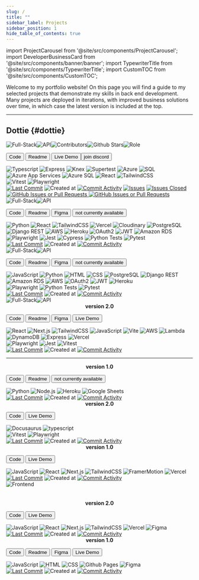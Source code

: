 ```yaml
---
slug: /
title: ""
sidebar_label: Projects
sidebar_position: 1
hide_table_of_contents: true
---
```


import ProjectCarousel from '@site/src/components/ProjectCarousel';
import DeveloperBusinessCard from '@site/src/components/banner/banner';
import TypewriterTitle from '@site/src/components/TypewriterTitle';
import CustomTOC from '@site/src/components/CustomTOC';

<DeveloperBusinessCard />

Welcome to my portfolio website! On this page you will find a guide to my selected projects that demonstrate my skills in back end development. Many projects are deployed in iterations, with improved business solutions over time, in which case the latest version is included at the top.

<CustomTOC />

***

## Dottie {#dottie}

<div className="header-badges">
<img src="https://img.shields.io/badge/Full--Stack-1C1C1C" alt="Full-Stack" /><img src="https://img.shields.io/badge/API-1C1C1C" alt="API" /><img src="https://img.shields.io/github/contributors/lmcrean/dottie?color=white" alt="Contributors" /><img src="https://img.shields.io/github/stars/lmcrean/dottie" alt="Github Stars" /><img src="https://img.shields.io/badge/Role-SQL_&_Express_lead,_Code_Reviewer-white" alt="Role" />
</div>

<section>

<ProjectCarousel projectKey="dottie" />

</section>  

<section>

<a href="https://github.com/lmcrean/dottie" target="_blank"><button className="code-btn"><i className="fa fa-code"></i> Code </button></a> <a href="https://github.com/lmcrean/dottie" target="_blank"><button className="readme-btn"><i className="fa fa-book"></i> Readme </button></a> <a href="https://dottie-lmcreans-projects.vercel.app/" target="_blank"><button className="live-demo-btn"><i className="fa fa-play"></i> Live Demo </button></a><a href="https://discord.gg/FRxFFgU4cq" target="_blank"><button className="discord-btn"><i className="fa fa-brands fa-discord"></i> join discord </button></a>

<div className="tech-badges">
<img src="https://img.shields.io/badge/Typescript-teal?&logo=typescript&logoColor=white" alt="Typescript" />
<img src="https://img.shields.io/badge/Express-teal?&logo=express&logoColor=white" alt="Express" />
<img src="https://img.shields.io/badge/Knex-teal?&logo=knex&logoColor=white" alt="Knex" />
<img src="https://img.shields.io/badge/Supertest-teal?&logo=supertest&logoColor=white" alt="Supertest" />
<img src="https://img.shields.io/badge/Azure-teal?&logo=windows&logoColor=white" alt="Azure" />
<img src="https://img.shields.io/badge/SQL-teal?&logo=sql&logoColor=white" alt="SQL" />
<img src="https://img.shields.io/badge/Azure_App_Services-teal?&logo=windows&logoColor=white" alt="Azure App Services" />
<img src="https://img.shields.io/badge/Azure_SQL-teal?&logo=windows&logoColor=white" alt="Azure SQL" />
<img src="https://img.shields.io/badge/React-teal?&logo=react&logoColor=white" alt="React" />
<img src="https://img.shields.io/badge/TailwindCSS-teal?&logo=tailwind-css&logoColor=white" alt="TailwindCSS" />
</div>

<div className="test-badges">
<img src="https://img.shields.io/badge/Vitest-303_Passed-gray?style=flat-square&logo=vitest&logoColor=white" alt="Vitest" />
<img src="https://img.shields.io/badge/Playwright-40_Passed-gray?style=flat-square&logo=playwright&logoColor=white" alt="Playwright" />
</div>

<div className="github-badges">
<a href="https://github.com/lmcrean/dottie"><img src="https://img.shields.io/github/last-commit/lmcrean/dottie?color=gray" alt="Last Commit" /></a>
<img src="https://img.shields.io/github/created-at/lmcrean/dottie?color=gray" alt="Created at" />
<a href="https://github.com/lmcrean/dottie/commits/main"><img src="https://img.shields.io/github/commit-activity/t/lmcrean/dottie?color=gray" alt="Commit Activity" /></a> <a href="https://github.com/lmcrean/dottie/issues-open"><img src="https://img.shields.io/github/issues/lmcrean/dottie?color=gray" alt="Issues" /></a> <a href="https://github.com/lmcrean/dottie/issues"><img src="https://img.shields.io/github/issues-closed/lmcrean/dottie?color=gray" alt="Issues Closed" /></a> <a href="https://github.com/lmcrean/dottie/pulls"><img alt="GitHub Issues or Pull Requests" src="https://img.shields.io/github/issues-pr/lmcrean/dottie?color=gray" /> </a> <a href="https://github.com/lmcrean/dottie/pulls"><img alt="GitHub Issues or Pull Requests" src="https://img.shields.io/github/issues-pr-closed/lmcrean/dottie?color=gray" /> </a>
</div>

</section>



<div className="screenshot-project-element">

<TypewriterTitle text="Odyssey" level="h2" className="project-title" id="odyssey" delay={300} speed={100} />

<div className="header-badges">
<img src="https://img.shields.io/badge/Full--Stack-1C1C1C" alt="Full-Stack" /><img src="https://img.shields.io/badge/API-1C1C1C" alt="API" />
</div>

<section>

<ProjectCarousel projectKey="odyssey" />

<section>

<a href="https://github.com/lmcrean/odyssey-api" target="_blank"><button className="code-btn"><i className="fa fa-code"></i> Code </button></a> <a href="https://odyssey-docs.lauriecrean.dev" target="_blank"><button className="readme-btn"><i className="fa fa-book"></i> Readme </button></a> <a href="https://www.figma.com/design/E9mOo72sSEqIjSplAMipFE/Odyssey?node-id=0-1&t=90jvE8D1JwHqgqVY-1" target="_blank"><button className="figma-btn"><i className="fa fa-brands fa-figma"></i> Figma </button></a> <button className="live-demo-btn"><i className="fa fa-lock"></i> not currently available </button>


<div className="tech-badges">
<img src="https://img.shields.io/badge/Python-teal?&logo=python&logoColor=white" alt="Python" />
<img src="https://img.shields.io/badge/React-teal?&logo=react&logoColor=white" alt="React" />
<img src="https://img.shields.io/badge/TailwindCSS-teal?&logo=tailwind-css&logoColor=white" alt="TailwindCSS" />
<img src="https://img.shields.io/badge/Vercel-teal?&logo=vercel&logoColor=white" alt="Vercel" />
<img src="https://img.shields.io/badge/Cloudinary-teal?&logo=cloudinary&logoColor=white" alt="Cloudinary" />
<img src="https://img.shields.io/badge/PostgreSQL-teal?&logo=postgresql&logoColor=white" alt="PostgreSQL" />
<img src="https://img.shields.io/badge/Django_REST-teal?&logo=django&logoColor=white" alt="Django REST" />
<img src="https://img.shields.io/badge/AWS-teal?&logo=amazon&logoColor=white" alt="AWS" />
<img src="https://img.shields.io/badge/Heroku-teal?&logo=heroku&logoColor=white" alt="Heroku" />
<img src="https://img.shields.io/badge/OAuth2-teal?&logo=oauth&logoColor=white" alt="OAuth2" />
<img src="https://img.shields.io/badge/JWT-teal?&logo=json-web-token&logoColor=white" alt="JWT" />
<img src="https://img.shields.io/badge/Amazon_RDS-teal?&logo=amazon&logoColor=white" alt="Amazon RDS" />
</div>

<div className="test-badges">
<img src="https://img.shields.io/badge/Playwright-32_Passed-gray?style=flat-square&logo=playwright&logoColor=white" alt="Playwright" />
<img src="https://img.shields.io/badge/Jest-5_Passed-gray?style=flat-square&logo=jest&logoColor=white" alt="Jest" />
<img src="https://img.shields.io/badge/Cypress-3_passed-gray?style=flat-square&logo=cypress&logoColor=white" alt="Cypress" />
<img src="https://img.shields.io/badge/Python-38_Passed-gray?style=flat-square&logo=python&logoColor=white" alt="Python Tests" />
<img src="https://img.shields.io/badge/Pytest-20_Passed-gray?style=flat-square&logo=pytest&logoColor=white" alt="Pytest" />
</div>

<div className="github-badges">
<a href="https://github.com/lmcrean/odyssey-api"><img src="https://img.shields.io/github/last-commit/lmcrean/odyssey-api?color=gray" alt="Last Commit" /></a>
<img src="https://img.shields.io/github/created-at/lmcrean/odyssey-api?color=gray" alt="Created at" />
<a href="https://github.com/lmcrean/odyssey-api/commits/main"><img src="https://img.shields.io/github/commit-activity/t/lmcrean/odyssey-api?color=gray" alt="Commit Activity" /></a>
</div>

</section>
</section>

</div>


<TypewriterTitle text="Coach Matrix" level="h2" className="project-title" id="coach-matrix" delay={200} speed={90} />

<div className="header-badges">
<img src="https://img.shields.io/badge/Full--Stack-1C1C1C" alt="Full-Stack" /><img src="https://img.shields.io/badge/API-1C1C1C" alt="API" />
</div>

<section>

<ProjectCarousel projectKey="coachmatrix" />

<section>

<a href="https://github.com/lmcrean/coach-matrix" target="_blank"><button className="code-btn"><i className="fa fa-code"></i> Code </button></a> <a href="https://github.com/lmcrean/coach-matrix" target="_blank"><button className="readme-btn"><i className="fa fa-book"></i> Readme </button></a> <a href="https://www.figma.com/design/jXT4Bi1WXVwYG4daO3Yczi/Coach-Matrix?node-id=1-89&t=J0AI0eKKLWvVg5Lj-1" target="_blank"><button className="figma-btn"><i className="fa fa-brands fa-figma"></i> Figma </button></a> <button className="live-demo-btn"><i className="fa fa-lock"></i> not currently available </button>

<div className="tech-badges">
<img src="https://img.shields.io/badge/JavaScript-teal?&logo=javascript&logoColor=white" alt="JavaScript" />
<img src="https://img.shields.io/badge/Python-teal?&logo=python&logoColor=white" alt="Python" />
<img src="https://img.shields.io/badge/HTML-teal?&logo=html5&logoColor=white" alt="HTML" />
<img src="https://img.shields.io/badge/CSS-teal?&logo=css3&logoColor=white" alt="CSS" />
<img src="https://img.shields.io/badge/PostgreSQL-teal?&logo=postgresql&logoColor=white" alt="PostgreSQL" />
<img src="https://img.shields.io/badge/Django_REST-teal?&logo=django&logoColor=white" alt="Django REST" />
<img src="https://img.shields.io/badge/Amazon_RDS-teal?&logo=amazon&logoColor=white" alt="Amazon RDS" />
<img src="https://img.shields.io/badge/AWS-teal?&logo=amazon&logoColor=white" alt="AWS" />
<img src="https://img.shields.io/badge/OAuth2-teal?&logo=python&logoColor=white" alt="OAuth2" />
<img src="https://img.shields.io/badge/JWT-teal?&logo=json&logoColor=white" alt="JWT" />
<img src="https://img.shields.io/badge/Heroku-teal?&logo=heroku&logoColor=white" alt="Heroku" />
</div>

<div className="test-badges">
<img src="https://img.shields.io/badge/Playwright-3_Passed-gray?style=flat-square&logo=playwright&logoColor=white" alt="Playwright" />
<img src="https://img.shields.io/badge/Python-4_Passed-gray?style=flat-square&logo=python&logoColor=white" alt="Python Tests" />
<img src="https://img.shields.io/badge/Pytest-6_Passed-gray?style=flat-square&logo=pytest&logoColor=white" alt="Pytest" />
</div>

<div className="github-badges">
<a href="https://github.com/lmcrean/coach-matrix"><img src="https://img.shields.io/github/last-commit/lmcrean/coach-matrix?color=gray" alt="Last Commit" /></a>
<img src="https://img.shields.io/github/created-at/lmcrean/coach-matrix?color=gray" alt="Created at" />
<a href="https://github.com/lmcrean/coach-matrix/commits/main"><img src="https://img.shields.io/github/commit-activity/t/lmcrean/coach-matrix?color=gray" alt="Commit Activity" /></a>
</div>

</section>
</section>



<TypewriterTitle text="Steam Report" level="h2" className="project-title" id="steam-report" delay={250} speed={110} />

<div className="header-badges">
<img src="https://img.shields.io/badge/Full--Stack-1C1C1C" alt="Full-Stack" /><img src="https://img.shields.io/badge/API-1C1C1C" alt="API" />
</div>

<section>

<ProjectCarousel projectKey="steamreport" />

<section>

<center><b>version 2.0</b><br/></center>

<a href="https://github.com/lmcrean/steam-report-mern" target="_blank"><button className="code-btn"><i className="fa fa-code"></i> Code </button></a> <a href="https://steamreport-docs.lauriecrean.dev" target="_blank"><button className="readme-btn"><i className="fa fa-book"></i> Readme </button></a> <a href="https://www.figma.com/design/r3srLkPpbnMviUOIZeNjk7/Steam-Report?node-id=0-1&t=FBS5ZDxiWmtVBPeq-1" target="_blank"><button className="figma-btn"><i className="fa fa-brands fa-figma"></i> Figma </button></a> <a href="https://steamreport.lauriecrean.dev" target="_blank"><button className="live-demo-btn"><i className="fa fa-play"></i> Live Demo </button></a>

<div className="tech-badges">
<img src="https://img.shields.io/badge/React-teal?&logo=react&logoColor=white" alt="React" />
<img src="https://img.shields.io/badge/Next.js-teal?&logo=next.js&logoColor=white" alt="Next.js" />
<img src="https://img.shields.io/badge/TailwindCSS-teal?&logo=tailwind-css&logoColor=white" alt="TailwindCSS" />
<img src="https://img.shields.io/badge/JavaScript-teal?&logo=javascript&logoColor=white" alt="JavaScript" />
<img src="https://img.shields.io/badge/Vite-teal?&logo=vite&logoColor=white" alt="Vite" />
<img src="https://img.shields.io/badge/AWS-teal?&logo=amazon&logoColor=white" alt="AWS" />
<img src="https://img.shields.io/badge/Lambda-teal?&logo=amazon&logoColor=white" alt="Lambda" />
<img src="https://img.shields.io/badge/DynamoDB-teal?&logo=amazon&logoColor=white" alt="DynamoDB" />
<img src="https://img.shields.io/badge/Express-teal?&logo=express&logoColor=white" alt="Express" />
<img src="https://img.shields.io/badge/Vercel-teal?&logo=vercel&logoColor=white" alt="Vercel" />
</div>

<div className="test-badges">
<img src="https://img.shields.io/badge/Playwright-12_Passed-gray?style=flat-square&logo=playwright&logoColor=white" alt="Playwright" />
<img src="https://img.shields.io/badge/Jest-2_Passed-gray?style=flat-square&logo=jest&logoColor=white" alt="Jest" />
<img src="https://img.shields.io/badge/Vitest-19_Passed-gray?style=flat-square&logo=vitest&logoColor=white" alt="Vitest" />
</div>

<div className="github-badges">
<a href="https://github.com/lmcrean/steam-report-mern"><img src="https://img.shields.io/github/last-commit/lmcrean/steam-report-mern?color=gray" alt="Last Commit" /></a>
<img src="https://img.shields.io/github/created-at/lmcrean/steam-report-mern?color=gray" alt="Created at" />
<a href="https://github.com/lmcrean/steam-report-mern/commits/main"><img src="https://img.shields.io/github/commit-activity/t/lmcrean/steam-report-mern?color=gray" alt="Commit Activity" /></a>
</div>

<hr />

<center><b>version 1.0</b><br/></center>
  
<a href="https://github.com/lmcrean/steam-report" target="_blank"><button className="code-btn"><i className="fa fa-code"></i> Code </button></a> <a href="https://github.com/lmcrean/steam-report" target="_blank"><button className="readme-btn"><i className="fa fa-book"></i> Readme </button></a> <button className="live-demo-btn"><i className="fa fa-lock"></i> not currently available </button>

<div className="tech-badges">
<img src="https://img.shields.io/badge/Python-teal?&logo=python&logoColor=white" alt="Python" />
<img src="https://img.shields.io/badge/Node.js-teal?&logo=node.js&logoColor=white" alt="Node.js" />
<img src="https://img.shields.io/badge/Heroku-teal?&logo=heroku&logoColor=white" alt="Heroku" />
<img src="https://img.shields.io/badge/Google_Sheets-teal?&logo=google-sheets&logoColor=white" alt="Google Sheets" />
</div>

<div className="github-badges">
<a href="https://github.com/lmcrean/steam-report"><img src="https://img.shields.io/github/last-commit/lmcrean/steam-report?color=gray" alt="Last Commit" /></a>
<img src="https://img.shields.io/github/created-at/lmcrean/steam-report?color=gray" alt="Created at" />
<a href="https://github.com/lmcrean/steam-report/commits/main"><img src="https://img.shields.io/github/commit-activity/t/lmcrean/steam-report?color=gray" alt="Commit Activity" /></a>
</div>

</section>
</section>


<TypewriterTitle text="Laurie Crean" level="h2" className="project-title" id="laurie-crean" delay={350} speed={95} />

<ProjectCarousel projectKey="lauriecrean" />

<center><b>version 2.0</b></center>

<a href="https://github.com/lmcrean/lauriecrean_nextjs" target="_blank"><button className="code-btn"><i className="fa fa-code"></i> Code </button></a> <a href="https://lauriecrean.dev" target="_blank"><button className="live-demo-btn"><i className="fa fa-play"></i> Live Demo </button></a>

<div className="tech-badges">
<img src="https://img.shields.io/badge/Docusaurus-teal?&logo=docusaurus&logoColor=white" alt="Docusaurus" /> <img src="https://img.shields.io/badge/typescript-teal?&logo=typescript&logoColor=white" alt="typescript" />
</div>

<div className="test-badges">
<img src="https://img.shields.io/badge/Vitest-33_Passed-gray?style=flat-square&logo=vitest&logoColor=white" alt="Vitest" />
<img src="https://img.shields.io/badge/Playwright-12_Passed-gray?style=flat-square&logo=playwright&logoColor=white" alt="Playwright" />
</div>

<div className="github-badges">
<a href="https://github.com/lmcrean/lauriecrean_v3"><img src="https://img.shields.io/github/last-commit/lmcrean/lauriecrean_v3?color=gray" alt="Last Commit" /></a>
<img src="https://img.shields.io/github/created-at/lmcrean/lauriecrean_v3?color=gray" alt="Created at" />
<a href="https://github.com/lmcrean/lauriecrean_v3/commits/main"><img src="https://img.shields.io/github/commit-activity/t/lmcrean/lauriecrean_v3?color=gray" alt="Commit Activity" /></a>
</div>

<center><b>version 1.0</b></center>

<a href="https://github.com/lmcrean/lauriecrean" target="_blank"><button className="code-btn"><i className="fa fa-code"></i> Code </button></a> <a href="https://lauriecrean-nextjs-dlpcywpcu-lmcreans-projects.vercel.app/" target="_blank"><button className="live-demo-btn"><i className="fa fa-play"></i> Live Demo </button></a>

<div className="tech-badges">
<img src="https://img.shields.io/badge/JavaScript-teal?&logo=javascript&logoColor=white" alt="JavaScript" />
<img src="https://img.shields.io/badge/React-teal?&logo=react&logoColor=white" alt="React" />
<img src="https://img.shields.io/badge/Next.js-teal?&logo=next.js&logoColor=white" alt="Next.js" />
<img src="https://img.shields.io/badge/TailwindCSS-teal?&logo=tailwind-css&logoColor=white" alt="TailwindCSS" />
<img src="https://img.shields.io/badge/FramerMotion-teal?&logo=framer&logoColor=white" alt="FramerMotion" />
<img src="https://img.shields.io/badge/Vercel-teal?&logo=vercel&logoColor=white" alt="Vercel" />
</div> 

<div className="github-badges">
<a href="https://github.com/lmcrean/lauriecrean"><img src="https://img.shields.io/github/last-commit/lmcrean/lauriecrean?color=gray" alt="Last Commit" /></a>
<img src="https://img.shields.io/github/created-at/lmcrean/lauriecrean?color=gray" alt="Created at" />
<a href="https://github.com/lmcrean/lauriecrean/commits/main"><img src="https://img.shields.io/github/commit-activity/t/lmcrean/lauriecrean?color=gray" alt="Commit Activity" /></a>
</div>

<TypewriterTitle text="Hoverboard" level="h2" className="project-title" id="hoverboard" delay={400} speed={105} />

<div className="header-badges">
<img src="https://img.shields.io/badge/Frontend-teal" alt="Frontend" />
</div><br />

<ProjectCarousel projectKey="hoverboard" />
      
<br />

<center><b>version 2.0</b></center>

<a href="https://github.com/lmcrean/hoverboard-react" target="_blank"><button className="code-btn"><i className="fa fa-code"></i> Code </button></a> <a href="https://hoverboard-react.vercel.app/" target="_blank"><button className="live-demo-btn"><i className="fa fa-play"></i> Live Demo </button></a>

<div className="tech-badges">
<img src="https://img.shields.io/badge/JavaScript-teal?&logo=javascript&logoColor=white" alt="JavaScript" />
<img src="https://img.shields.io/badge/React-teal?&logo=react&logoColor=white" alt="React" />
<img src="https://img.shields.io/badge/Next.js-teal?&logo=next.js&logoColor=white" alt="Next.js" />
<img src="https://img.shields.io/badge/TailwindCSS-teal?&logo=tailwind-css&logoColor=white" alt="TailwindCSS" />
<img src="https://img.shields.io/badge/Vercel-teal?&logo=vercel&logoColor=white" alt="Vercel" />
<img src="https://img.shields.io/badge/Figma-teal?&logo=figma&logoColor=white" alt="Figma" />
</div>


<div className="github-badges">
<a href="https://github.com/lmcrean/hoverboard-react"><img src="https://img.shields.io/github/last-commit/lmcrean/hoverboard-react?color=gray" alt="Last Commit" /></a>
<img src="https://img.shields.io/github/created-at/lmcrean/hoverboard-react?color=gray" alt="Created at" />
<a href="https://github.com/lmcrean/hoverboard-react/commits/main"><img src="https://img.shields.io/github/commit-activity/t/lmcrean/hoverboard-react?color=gray" alt="Commit Activity" /></a>
</div>

<center><b>version 1.0</b></center>

<a href="https://github.com/lmcrean/hoverboard" target="_blank"><button className="code-btn"><i className="fa fa-code"></i> Code </button></a> <a href="https://github.com/lmcrean/hoverboard" target="_blank"><button className="readme-btn"><i className="fa fa-book"></i> Readme </button></a> <a href="https://www.figma.com/design/W7mEdTvxLgNZTvh1ODiuwD/HOVERBOARD?node-id=0-1&t=KLNqBhNcdgTvlq8M-1" target="_blank"> <button className="figma-btn"><i className="fa fa-brands fa-figma"></i> Figma </button></a> <a href="https://lmcrean.github.io/Hoverboard/" target="_blank"><button className="live-demo-btn"><i className="fa fa-play"></i> Live Demo </button></a>


<div className="tech-badges">
<img src="https://img.shields.io/badge/JavaScript-teal?&logo=javascript&logoColor=white" alt="JavaScript" />
<img src="https://img.shields.io/badge/HTML-teal?&logo=html5&logoColor=white" alt="HTML" />
<img src="https://img.shields.io/badge/CSS-teal?&logo=css3&logoColor=white" alt="CSS" />
<img src="https://img.shields.io/badge/Github_Pages-teal?&logo=github&logoColor=white" alt="Github Pages" />
<img src="https://img.shields.io/badge/Figma-teal?&logo=figma&logoColor=white" alt="Figma" />
</div>

<div className="github-badges">
<a href="https://github.com/lmcrean/hoverboard"><img src="https://img.shields.io/github/last-commit/lmcrean/hoverboard?color=gray" alt="Last Commit" /></a>
<img src="https://img.shields.io/github/created-at/lmcrean/hoverboard?color=gray" alt="Created at" />
<a href="https://github.com/lmcrean/hoverboard/commits/main"><img src="https://img.shields.io/github/commit-activity/t/lmcrean/hoverboard?color=gray" alt="Commit Activity" /></a>
</div>